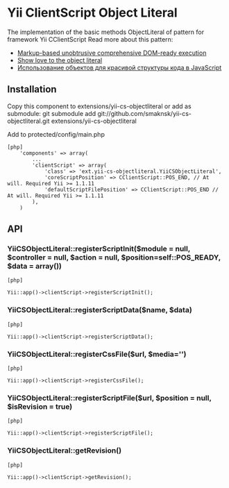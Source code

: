 Yii ClientScript Object Literal
================

The implementation of the basic methods ObjectLiteral of pattern for framework Yii CClientScript
Read more about this pattern: 
* [Markup-based unobtrusive comprehensive DOM-ready execution](http://paulirish.com/2009/markup-based-unobtrusive-comprehensive-dom-ready-execution/)
* [Show love to the object literal](http://christianheilmann.com/2006/02/16/show-love-to-the-object-literal/)
* [Использование объектов для красивой структуры кода в JavaScript](http://habrahabr.ru/post/111290/)

Installation
----------------
Copy this component to extensions/yii-cs-objectliteral or add as submodule:
git submodule add git://github.com/smaknsk/yii-cs-objectliteral.git extensions/yii-cs-objectliteral

Add to protected/config/main.php
~~~
[php]
	'components' => array(
		...
		'clientScript' => array(
			'class' => 'ext.yii-cs-objectliteral.YiiCSObjectLiteral',
			'coreScriptPosition' => CClientScript::POS_END, // At will. Required Yii >= 1.1.11
			'defaultScriptFilePosition' => CClientScript::POS_END // At will. Required Yii >= 1.1.11
		),
	)
~~~

API
----------------
### YiiCSObjectLiteral::registerScriptInit($module = null, $controller = null, $action = null, $position=self::POS_READY, $data = array())


~~~
[php]

Yii::app()->clientScript->registerScriptInit();
~~~

### YiiCSObjectLiteral::registerScriptData($name, $data)


~~~
[php]

Yii::app()->clientScript->registerScriptData();
~~~

### YiiCSObjectLiteral::registerCssFile($url, $media='')


~~~
[php]

Yii::app()->clientScript->registerCssFile();
~~~

### YiiCSObjectLiteral::registerScriptFile($url, $position = null, $isRevision = true)


~~~
[php]

Yii::app()->clientScript->registerScriptFile();
~~~

### YiiCSObjectLiteral::getRevision()


~~~
[php]

Yii::app()->clientScript->getRevision();
~~~